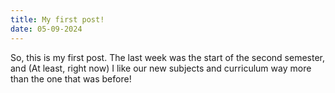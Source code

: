 ```yaml
---
title: My first post!
date: 05-09-2024
---
```


So, this is my first post. The last week was the start of the second semester, and (At least, right now) I like our new subjects and curriculum way more than the one that was before!
